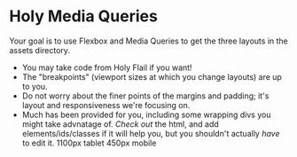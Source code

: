 # Holy Media Queries

Your goal is to use Flexbox and Media Queries to get the three layouts in the assets directory.

* You may take code from Holy Flail if you want!
* The "breakpoints" (viewport sizes at which you change layouts) are up to you.
* Do not worry about the finer points of the margins and padding; it's layout and responsiveness we're focusing on.
* Much has been provided for you, including some wrapping divs you might take advnatage of. *Check out* the html, and add elements/ids/classes if it will help you, but you shouldn't actually *have* to edit it.
1100px tablet
450px mobile
